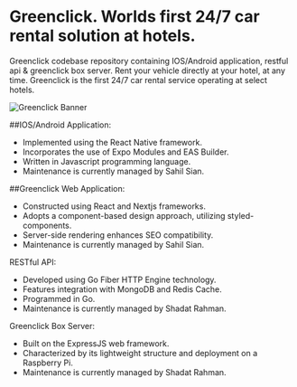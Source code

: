# Greenclick. Worlds first 24/7 car rental solution at hotels.

Greenclick codebase repository containing IOS/Android application, restful api & greenclick box server. Rent your vehicle directly at your hotel, at any time. Greenclick is the first 24/7 car rental service operating at select hotels.

![Greenclick Banner](https://www.greenclick.app/posts/banner.webp)

##IOS/Android Application:

- Implemented using the React Native framework.
- Incorporates the use of Expo Modules and EAS Builder.
- Written in Javascript programming language.
- Maintenance is currently managed by Sahil Sian.

##Greenclick Web Application:

- Constructed using React and Nextjs frameworks.
- Adopts a component-based design approach, utilizing styled-components.
- Server-side rendering enhances SEO compatibility.
- Maintenance is currently managed by Sahil Sian.

RESTful API:

- Developed using Go Fiber HTTP Engine technology.
- Features integration with MongoDB and Redis Cache.
- Programmed in Go.
- Maintenance is currently managed by Shadat Rahman.

Greenclick Box Server:

- Built on the ExpressJS web framework.
- Characterized by its lightweight structure and deployment on a Raspberry Pi.
- Maintenance is currently managed by Shadat Rahman.

